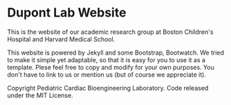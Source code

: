 # Dupont Lab Website

This is the website of our academic research group at Boston Children's Hospital and Harvard Medical School.

This website is powered by Jekyll and some Bootstrap, Bootwatch. We tried to make it simple yet adaptable, so that it is easy for you to use it as a template. Plese feel free to copy and modify for your own purposes.  You don't have to link to us or mention us (but of course we appreciate it).

Copyright Pediatric Cardiac Bioengineering Laboratory. Code released under the MIT License.
